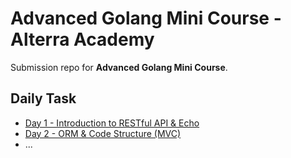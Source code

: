 # Advanced Golang Mini Course - Alterra Academy

Submission repo for **Advanced Golang Mini Course**.

## Daily Task

- [Day 1 - Introduction to RESTful API & Echo](day-1/)
- [Day 2 - ORM & Code Structure (MVC)](day-2/)
- ...